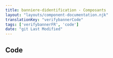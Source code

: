 ```yaml
---
title: banniere-didentification - Composants
layout: "layouts/component-documentation.njk"
translationKey: "verifybannerCode"
tags: ['verifybannerFR', 'code']
date: "git Last Modified"
---
```


## Code